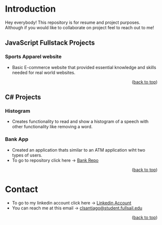 # Introduction

Hey everybody! This repository is for resume and project purposes. Although if you would like
to collaborate on project feel to reach out to me!

## JavaScript Fullstack Projects

### Sports Apparel website 
- Basic E-commerce website that provided essential knowledge and skills needed for real world websites.

<p align="right">(<a href="#top">back to top</a>)</p>

## C# Projects

### Histogram 
- Creates functionality to read and show a histogram of a speech with other functionality like removing a word.

### Bank App
- Created an application thats similar to an ATM application wiht two types of users.
- To go to repository click here -> [Bank Repo](https://github.com/Carlosvann45/Bank-Application)

<p align="right">(<a href="#top">back to top</a>)</p>

# Contact
- To go to my linkedin account click here -> [Linkedin Account](https://www.linkedin.com/in/carlos-santiago-b53967224/)
- You can reach me at this email -> clsantiago@student.fullsail.edu

<p align="right">(<a href="#top">back to top</a>)</p>
